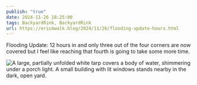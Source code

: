 ```yaml
---
publish: "true"
date: 2024-11-26 18:25:00
tags: BackyardRink, BackyardRink
url: https://ericmwalk.blog/2024/11/26/flooding-update-hours.html
---
```


Flooding Update: 12 hours in and only three out of the four corners are now covered but I feel like reaching that fourth is going to take some more time.

![A large, partially unfolded white tarp covers a body of water, shimmering under a porch light. A small building with lit windows stands nearby in the dark, open yard.](https://ericmwalk.blog/uploads/2024/img-1014.jpeg)